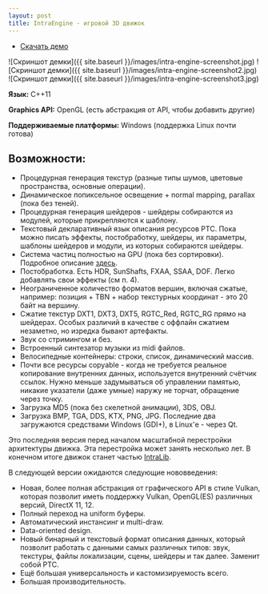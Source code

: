 ```yaml
---
layout: post
title: IntraEngine - игровой 3D движок
---
```


- [Скачать демо](https://drive.google.com/open?id=0B0wvbicW8OQIWklzRWphRlZPT1k)

![Скриншот демки]({{ site.baseurl }}/images/intra-engine-screenshot.jpg)
![Скриншот демки]({{ site.baseurl }}/images/intra-engine-screenshot2.jpg)
![Скриншот демки]({{ site.baseurl }}/images/intra-engine-screenshot3.jpg)

**Язык:** C++11

**Graphics API:** OpenGL (есть абстракция от API, чтобы добавить другие)

**Поддерживаемые платформы:** Windows (поддержка Linux почти готова)

## Возможности:

- Процедурная генерация текстур (разные типы шумов, цветовые пространства, основные операции).
- Динамическое попиксельное освещение + normal mapping, parallax (пока без теней).
- Процедурная генерация шейдеров - шейдеры собираются из модулей, которые прикрепляются к шаблону.
- Текстовый декларативный язык описания ресурсов PTC. Пока можно писать эффекты, постобработку, шейдеры, их параметры, шаблоны шейдеров и модули, из которых собираются шейдеры.
- Система частиц полностью на GPU (пока без сортировки). Подробное описание [здесь](../flying-particles).
- Постобработка. Есть HDR, SunShafts, FXAA, SSAA, DOF. Легко добавлять свои эффекты (см п. 4).
- Неограниченное количество форматов вершин, включая сжатые, например: позиция + TBN + набор текстурных координат - это 20 байт на вершину.
- Сжатие текстур DXT1, DXT3, DXT5, RGTC_Red, RGTC_RG прямо на шейдерах. Особых различий в качестве с оффлайн сжатием незаметно, но изредка бывают артефакты.
- Звук со стримингом и без.
- Встроенный синтезатор музыки из midi файлов.
- Велосипедные контейнеры: строки, список, динамический массив.
- Почти все ресурсы copyable - когда не требуется реальное копирование внутренних данных, используется внутренний счётчик ссылок. Нужно меньше задумываться об управлении памятью, никакие указатели (даже умные) наружу не торчат, обращение через точку.
- Загрузка MD5 (пока без скелетной анимации), 3DS, OBJ.
- Загрузка BMP, TGA, DDS, KTX, PNG, JPG. Последние два загружаются средствами Windows (GDI+), в Linux'е - через Qt.

 Это последняя версия перед началом масштабной перестройки архитектуры движка. Эта перестройка может занять несколько лет. В конечном итоге движок станет частью [IntraLib](../intra-lib).

В следующей версии ожидаются следующие нововведения:

- Новая, более полная абстракция от графического API в стиле Vulkan, которая позволит иметь поддержку Vulkan, OpenGL(ES) различных версий, DirectX 11, 12.
- Полный переход на uniform буферы.
- Автоматический инстансинг и multi-draw.
- Data-oriented design.
- Новый бинарный и текстовый формат описания данных, который позволит работать с данными самых различных типов: звук, текстуры, файлы локализации, сцены, шейдеры и так далее. Заменит собой PTC.
- Ещё большая универсальность и кастомизируемость всего.
- Б<i>о</i>льшая производительность.
